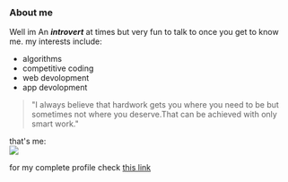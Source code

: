 ### About me
Well im An **_introvert_** at times but very fun to talk to once you get to know me.
my interests include:
* algorithms
* competitive coding
* web devolopment
* app devolopment  

>"I always believe that hardwork gets you where you need to be but sometimes not where you deserve.That can be achieved with only smart work."

that's me:  
![](https://plus.google.com/u/0/photos/117049335555040011421/albums/profile/5864413784959338242)

for my complete profile check [this link](https://www.facebook.com/sudarshan.531)
